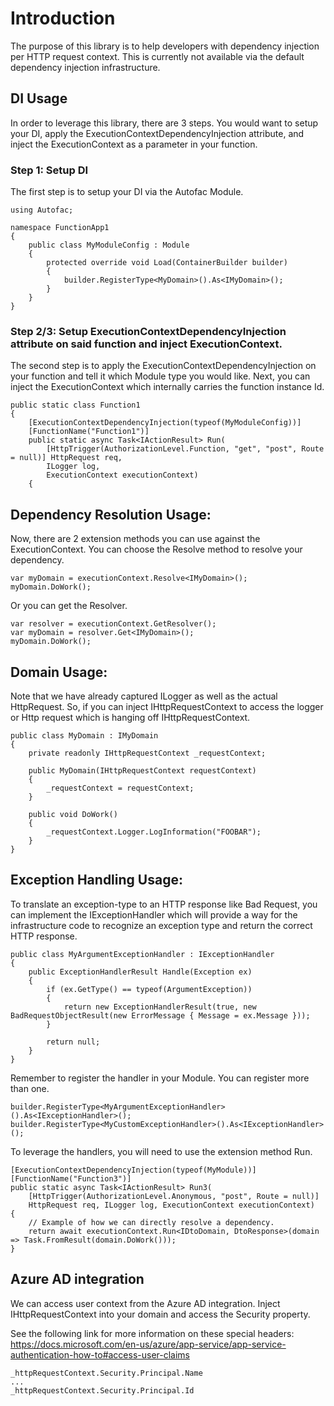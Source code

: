 # Introduction

The purpose of this library is to help developers with dependency injection per HTTP request context. This is currently not available via the default dependency injection infrastructure.

## DI Usage

In order to leverage this library, there are 3 steps. You would want to setup your DI, apply the ExecutionContextDependencyInjection attribute, and inject the ExecutionContext as a parameter in your function.

### Step 1: Setup DI

The first step is to setup your DI via the Autofac Module. 

```
using Autofac;

namespace FunctionApp1
{
    public class MyModuleConfig : Module
    {
        protected override void Load(ContainerBuilder builder)
        {
            builder.RegisterType<MyDomain>().As<IMyDomain>();
        }
    }
}
```

### Step 2/3: Setup ExecutionContextDependencyInjection attribute on said function and inject ExecutionContext.

The second step is to apply the ExecutionContextDependencyInjection on your function and tell it which Module type you would like. Next, you can inject the ExecutionContext which internally carries the function instance Id.

```
public static class Function1
{
    [ExecutionContextDependencyInjection(typeof(MyModuleConfig))]
    [FunctionName("Function1")]
    public static async Task<IActionResult> Run(
        [HttpTrigger(AuthorizationLevel.Function, "get", "post", Route = null)] HttpRequest req,
        ILogger log,
        ExecutionContext executionContext)
    {
```

## Dependency Resolution Usage:

Now, there are 2 extension methods you can use against the ExecutionContext. You can choose the Resolve method to resolve your dependency.

```
var myDomain = executionContext.Resolve<IMyDomain>();
myDomain.DoWork();
```

Or you can get the Resolver.

```
var resolver = executionContext.GetResolver();
var myDomain = resolver.Get<IMyDomain>();
myDomain.DoWork();
```

## Domain Usage:
Note that we have already captured ILogger as well as the actual HttpRequest. So, if you can inject IHttpRequestContext to access the logger or Http request which is hanging off IHttpRequestContext.

```
public class MyDomain : IMyDomain
{
    private readonly IHttpRequestContext _requestContext;

    public MyDomain(IHttpRequestContext requestContext)
    {
        _requestContext = requestContext;
    }

    public void DoWork()
    {
        _requestContext.Logger.LogInformation("FOOBAR");
    }
}
```

## Exception Handling Usage:
To translate an exception-type to an HTTP response like Bad Request, you can implement the IExceptionHandler which will provide a way for the infrastructure code to recognize an exception type and return the correct HTTP response.

```
public class MyArgumentExceptionHandler : IExceptionHandler
{
    public ExceptionHandlerResult Handle(Exception ex)
    {
        if (ex.GetType() == typeof(ArgumentException))
        {
            return new ExceptionHandlerResult(true, new BadRequestObjectResult(new ErrorMessage { Message = ex.Message }));
        }

        return null;
    }
}
```

Remember to register the handler in your Module. You can register more than one.

```
builder.RegisterType<MyArgumentExceptionHandler>().As<IExceptionHandler>();
builder.RegisterType<MyCustomExceptionHandler>().As<IExceptionHandler>();
```

To leverage the handlers, you will need to use the extension method Run.

```
[ExecutionContextDependencyInjection(typeof(MyModule))]
[FunctionName("Function3")]
public static async Task<IActionResult> Run3(
    [HttpTrigger(AuthorizationLevel.Anonymous, "post", Route = null)]
    HttpRequest req, ILogger log, ExecutionContext executionContext)
{
    // Example of how we can directly resolve a dependency.
    return await executionContext.Run<IDtoDomain, DtoResponse>(domain => Task.FromResult(domain.DoWork()));
}
```

## Azure AD integration

We can access user context from the Azure AD integration. Inject IHttpRequestContext into your domain and access the Security property. 

See the following link for more information on these special headers:
https://docs.microsoft.com/en-us/azure/app-service/app-service-authentication-how-to#access-user-claims


```
_httpRequestContext.Security.Principal.Name
...
_httpRequestContext.Security.Principal.Id
```

